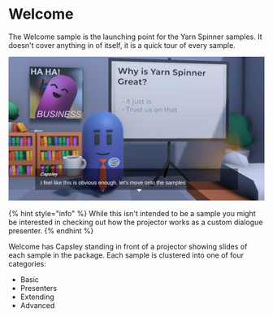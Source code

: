 # Welcome

The Welcome sample is the launching point for the Yarn Spinner samples.
It doesn't cover anything in of itself, it is a quick tour of every sample.

![The Welcome Sample](<../../../.gitbook/assets/welcome.png>)

{% hint style="info" %}
While this isn't intended to be a sample you might be interested in checking out how the projector works as a custom dialogue presenter.
{% endhint %}

Welcome has Capsley standing in front of a projector showing slides of each sample in the package.
Each sample is clustered into one of four categories:

- Basic
- Presenters
- Extending
- Advanced
